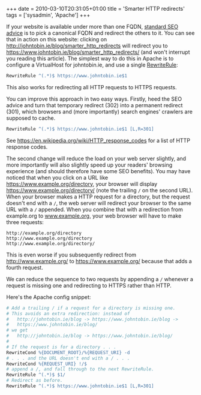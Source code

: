 +++
date = 2010-03-10T20:31:05+01:00
title = 'Smarter HTTP redirects'
tags = ['sysadmin', 'Apache']
+++

If your website is available under more than one FQDN, [standard SEO
advice](https://www.google.com/search?q=seo+multiple+hostnames) is to pick a
canonical FQDN and redirect the others to it. You can see that in action on this
website: clicking on <http://johntobin.ie/blog/smarter_http_redirects> will
redirect you to <https://www.johntobin.ie/blog/smarter_http_redirects/> (and
won't interrupt you reading this article). The simplest way to do this in Apache
is to configure a VirtualHost for johntobin.ie, and use a single
[RewriteRule](https://httpd.apache.org/docs/2.2/mod/mod_rewrite.html#rewriterule):

```apache
RewriteRule ^(.*)$ https://www.johntobin.ie$1
```

This also works for redirecting all HTTP requests to HTTPS requests.

You can improve this approach in two easy ways. Firstly, heed the SEO advice and
turn that temporary redirect (302) into a permanent redirect (301), which
browsers and (more importantly) search engines' crawlers are supposed to cache.

```apache
RewriteRule ^(.*)$ https://www.johntobin.ie$1 [L,R=301]
```

See <https://en.wikipedia.org/wiki/HTTP_response_codes> for a list of HTTP
response codes.

The second change will reduce the load on your web server slightly, and more
importantly will also slightly speed up your readers' browsing experience (and
should therefore have some SEO benefits). You may have noticed that when you
click on a URL like https://www.example.org/directory, your browser will display
https://www.example.org/directory/ (note the trailing `/` on the second URL).
When your browser makes a HTTP request for a directory, but the request doesn't
end with a `/`, the web server will redirect your browser to the same URL with a
`/` appended. When you combine that with a redirection from example.org to
www.example.org, your web browser will have to make three requests:

```
http://example.org/directory
http://www.example.org/directory
http://www.example.org/directory/
```

This is even worse if you subsequently redirect from http://www.example.org/ to
https://www.example.org/ because that adds a fourth request.

We can reduce the sequence to two requests by appending a `/` whenever a request
is missing one and redirecting to HTTPS rather than HTTP.

Here's the Apache config snippet:

```apache
# Add a trailing / if a request for a directory is missing one.
# This avoids an extra redirection: instead of
#   http://johntobin.ie/blog -> https://www.johntobin.ie/blog ->
#   https://www.johntobin.ie/blog/
# we get
#   http://johntobin.ie/blog -> https://www.johntobin.ie/blog/
#
# If the request is for a directory . . .
RewriteCond %{DOCUMENT_ROOT}/%{REQUEST_URI} -d
# . . . and the URL doesn't end with a / . . .
RewriteCond %{REQUEST_URI} !/$
# append a /, and fall through to the next RewriteRule.
RewriteRule ^(.*)$ $1/
# Redirect as before.
RewriteRule ^(.*)$ https://www.johntobin.ie$1 [L,R=301]
```
